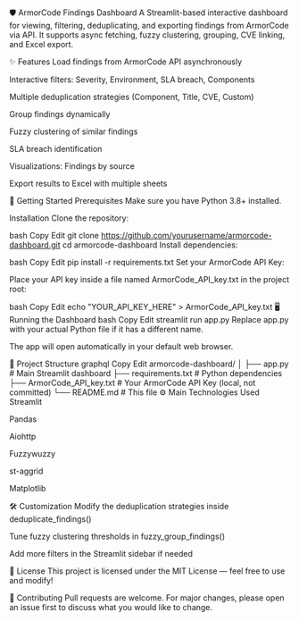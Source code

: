🛡️ ArmorCode Findings Dashboard
A Streamlit-based interactive dashboard for viewing, filtering, deduplicating, and exporting findings from ArmorCode via API.
It supports async fetching, fuzzy clustering, grouping, CVE linking, and Excel export.

✨ Features
Load findings from ArmorCode API asynchronously

Interactive filters: Severity, Environment, SLA breach, Components

Multiple deduplication strategies (Component, Title, CVE, Custom)

Group findings dynamically

Fuzzy clustering of similar findings

SLA breach identification

Visualizations: Findings by source

Export results to Excel with multiple sheets

🚀 Getting Started
Prerequisites
Make sure you have Python 3.8+ installed.

Installation
Clone the repository:

bash
Copy
Edit
git clone https://github.com/yourusername/armorcode-dashboard.git
cd armorcode-dashboard
Install dependencies:

bash
Copy
Edit
pip install -r requirements.txt
Set your ArmorCode API Key:

Place your API key inside a file named ArmorCode_API_key.txt in the project root:

bash
Copy
Edit
echo "YOUR_API_KEY_HERE" > ArmorCode_API_key.txt
🖥️ Running the Dashboard
bash
Copy
Edit
streamlit run app.py
Replace app.py with your actual Python file if it has a different name.

The app will open automatically in your default web browser.

📂 Project Structure
graphql
Copy
Edit
armorcode-dashboard/
│
├── app.py               # Main Streamlit dashboard
├── requirements.txt      # Python dependencies
├── ArmorCode_API_key.txt # Your ArmorCode API Key (local, not committed)
└── README.md             # This file
⚙️ Main Technologies Used
Streamlit

Pandas

Aiohttp

Fuzzywuzzy

st-aggrid

Matplotlib

🛠️ Customization
Modify the deduplication strategies inside deduplicate_findings()

Tune fuzzy clustering thresholds in fuzzy_group_findings()

Add more filters in the Streamlit sidebar if needed

📝 License
This project is licensed under the MIT License — feel free to use and modify!

🤝 Contributing
Pull requests are welcome.
For major changes, please open an issue first to discuss what you would like to change.

